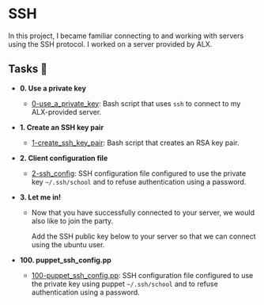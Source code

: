 # SSH

In this project, I became familiar connecting to and working
with servers using the SSH protocol. I worked on a server
provided by ALX.

## Tasks :page_with_curl:

* **0. Use a private key**
  * [0-use_a_private_key](./0-use_a_private_key): Bash script that uses `ssh` to connect to my
ALX-provided server.

* **1. Create an SSH key pair**
  * [1-create_ssh_key_pair](./1-create_ssh_key_pair): Bash script that creates an RSA key pair.

* **2. Client configuration file**
  * [2-ssh_config](./2-ssh_config): SSH configuration file configured to use the private key
`~/.ssh/school` and to refuse authentication using a password.

* **3. Let me in!**
  * Now that you have successfully connected to your server, we would also like to join the party.

    Add the SSH public key below to your server so that we can connect using the ubuntu user.

* **100. puppet_ssh_config.pp**
  * [100-puppet_ssh_config.pp](./100-puppet_ssh_config.pp): SSH configuration file configured to use the private key using puppet
`~/.ssh/school` and to refuse authentication using a password.